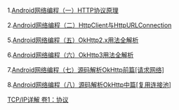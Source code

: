 1.[Android网络编程（一）HTTP协议原理](https://www.jianshu.com/p/1ae1170b9a9a)

2.[Android网络编程（二）HttpClient与HttpURLConnection](https://www.jianshu.com/p/af5ed498f2e2)

5.[Android网络编程（五）OkHttp2.x用法全解析](https://www.jianshu.com/p/f7ca8877cf9b)

6.[Android网络编程（六）OkHttp3用法全解析](https://www.jianshu.com/p/e15f90632692)

7.[Android网络编程（七）源码解析OkHttp前篇[请求网络]](https://www.jianshu.com/p/1ec39a05708f)

8.[Android网络编程（八）源码解析OkHttp中篇[复用连接池]](https://www.jianshu.com/p/35476796dd54)

[TCP/IP详解 卷1：协议](http://www.52im.net/topic-tcpipvol1.html)
